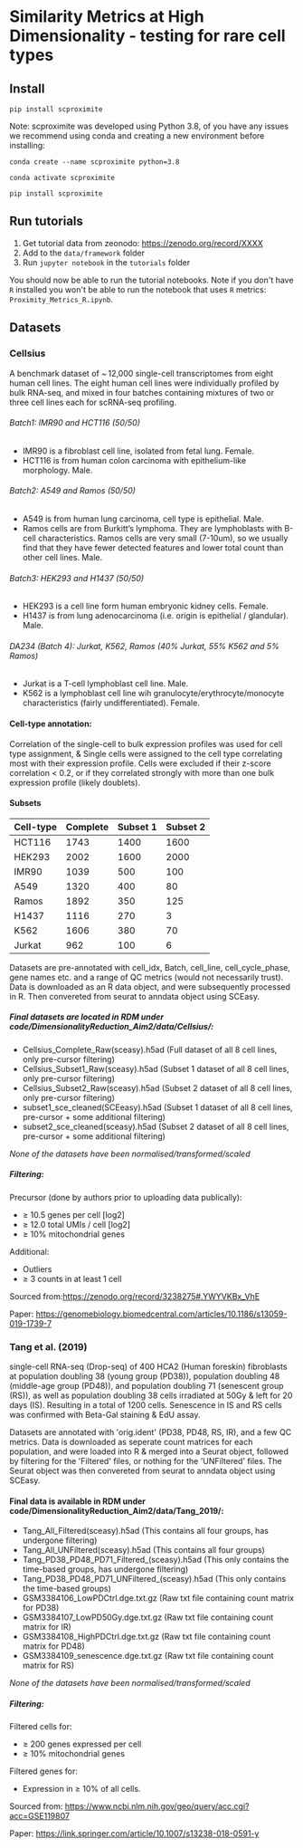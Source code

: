 # Similarity Metrics at High Dimensionality - testing for rare cell types


## Install
```
pip install scproximite
```

Note: scproximite was developed using Python 3.8, of you have any issues we recommend using conda and creating a new
environment before installing:
```
conda create --name scproximite python=3.8
```
```
conda activate scproximite
```
```
pip install scproximite
```

## Run tutorials

1. Get tutorial data from zeonodo: https://zenodo.org/record/XXXX
2. Add to the `data/framework` folder
3. Run `jupyter notebook` in the `tutorials` folder

You should now be able to run the tutorial notebooks. Note if you don't have `R` installed you won't be able to 
run the notebook that uses `R` metrics: `Proximity_Metrics_R.ipynb`.

## Datasets

###  Cellsius
A benchmark dataset of ~ 12,000 single-cell transcriptomes from eight human cell lines. The eight human cell lines were individually profiled by bulk RNA-seq, and mixed in four batches containing mixtures of two or three cell lines each for scRNA-seq profiling.

###### Batch1: IMR90 and HCT116 (50/50)
- IMR90 is a fibroblast cell line, isolated from fetal lung. Female.
- HCT116 is from human colon carcinoma with epithelium-like morphology. Male.

###### Batch2: A549 and Ramos (50/50)
- A549 is from human lung carcinoma, cell type is epithelial. Male.
- Ramos cells are from Burkitt’s lymphoma. They are lymphoblasts with B-cell characteristics. Ramos cells are very small (7-10um), so we usually find that they have fewer detected features and lower total count than other cell lines. Male.
 
###### Batch3: HEK293 and H1437 (50/50)
- HEK293 is a cell line form human embryonic kidney cells. Female.
- H1437 is from lung adenocarcinoma (i.e. origin is epithelial / glandular). Male.

###### DA234 (Batch 4): Jurkat, K562, Ramos (40% Jurkat, 55% K562 and 5% Ramos)
- Jurkat is a T-cell lymphoblast cell line. Male.
- K562 is a lymphoblast cell line wih granulocyte/erythrocyte/monocyte characteristics (fairly undifferentiated). Female.

#### Cell-type annotation:
Correlation of the single-cell to bulk expression profiles was used for cell type assignment, & Single cells were assigned to the cell type correlating most with their expression profile. Cells were excluded if their z-score correlation < 0.2, or if they correlated strongly with more than one bulk expression profile (likely doublets).

#### Subsets

| Cell-type  | Complete| Subset 1 | Subset 2|
| ------------- | ------------- | ------------- | ------------- |
| HCT116  | 1743  | 1400  | 1600  |
| HEK293  | 2002  | 1600  | 2000  |
| IMR90  | 1039  | 500  | 100 |
| A549  | 1320  | 400  | 80  |
| Ramos  | 1892  | 350  | 125  |
| H1437  | 1116  | 270  | 3  |
| K562  | 1606  | 380  | 70  |
| Jurkat  | 962  | 100  | 6  |

Datasets are pre-annotated with cell_idx, Batch, cell_line, cell_cycle_phase, gene names etc. and a range of QC metrics (would not necessarily trust).
Data is downloaded as an R data object, and were subsequently processed in R. Then convereted from seurat to anndata object using SCEasy.

##### Final datasets are located in RDM under code/DimensionalityReduction_Aim2/data/Cellsius/:
- Cellsius_Complete_Raw(sceasy).h5ad (Full dataset of all 8 cell lines, only pre-cursor filtering)
- Cellsius_Subset1_Raw(sceasy).h5ad (Subset 1 dataset of all 8 cell lines, only pre-cursor filtering)
- Cellsius_Subset2_Raw(sceasy).h5ad (Subset 2 dataset of all 8 cell lines, only pre-cursor filtering)
- subset1_sce_cleaned(SCEeasy).h5ad (Subset 1 dataset of all 8 cell lines, pre-cursor + some additional filtering)
- subset2_sce_cleaned(sceasy).h5ad (Subset 2 dataset of all 8 cell lines, pre-cursor + some additional filtering)

*None of the datasets have been normalised/transformed/scaled*

##### Filtering:
Precursor (done by authors prior to uploading data publically):
- ≥ 10.5 genes per cell [log2]
- ≥ 12.0 total UMIs / cell [log2]
- ≥ 10% mitochondrial genes

Additional:
- Outliers
- ≥ 3 counts in at least 1 cell

Sourced from:https://zenodo.org/record/3238275#.YWYVKBx_VhE

Paper: https://genomebiology.biomedcentral.com/articles/10.1186/s13059-019-1739-7 

###  Tang et al. (2019)

single-cell RNA-seq (Drop-seq) of 400 HCA2 (Human foreskin) fibroblasts at population doubling 38 (young group (PD38)), population doubling 48 (middle-age group (PD48)), and population doubling 71 (senescent group (RS)), as well as population doubling 38 cells irradiated at 50Gy & left for 20 days (IS). Resulting in a total of 1200 cells. Senescence in IS and RS cells was confirmed with Beta-Gal staining & EdU assay.

Datasets are annotated with 'orig.ident' (PD38, PD48, RS, IR), and a few QC metrics.
Data is downloaded as seperate count matrices for each population, and were loaded into R & merged into a Seurat object, followed by filtering for the 'Filtered' files, or nothing for the 'UNFiltered' files. The Seurat object was then convereted from seurat to anndata object using SCEasy.

#### Final data is available in RDM under code/DimensionalityReduction_Aim2/data/Tang_2019/:
- Tang_All_Filtered(sceasy).h5ad (This contains all four groups, has undergone filtering)
- Tang_All_UNFiltered(sceasy).h5ad (This contains all four groups)
- Tang_PD38_PD48_PD71_Filtered_(sceasy).h5ad (This only contains the time-based groups, has undergone filtering)
- Tang_PD38_PD48_PD71_UNFiltered_(sceasy).h5ad (This only contains the time-based groups)
- GSM3384106_LowPDCtrl.dge.txt.gz (Raw txt file containing count matrix for PD38)
- GSM3384107_LowPD50Gy.dge.txt.gz (Raw txt file containing count matrix for IR)
- GSM3384108_HighPDCtrl.dge.txt.gz (Raw txt file containing count matrix for PD48)
- GSM3384109_senescence.dge.txt.gz (Raw txt file containing count matrix for RS)

*None of the datasets have been normalised/transformed/scaled*

##### Filtering:
Filtered cells for:
- ≥ 200 genes expressed per cell
- ≥ 10% mitochondrial genes

Filtered genes for:
- Expression in ≥ 10% of all cells.


Sourced from: https://www.ncbi.nlm.nih.gov/geo/query/acc.cgi?acc=GSE119807 

Paper: https://link.springer.com/article/10.1007/s13238-018-0591-y 
